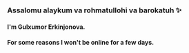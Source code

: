 

### Assalomu alaykum va rohmatullohi va barokatuh ✨️
#### I'm Gulxumor Erkinjonova. 
#### For some reasons I won't be online for a few days.
